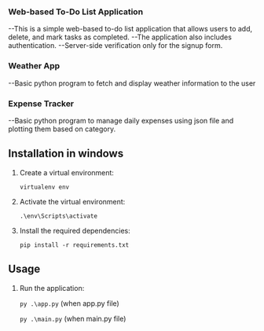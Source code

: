 ### Web-based To-Do List Application
--This is a simple web-based to-do list application that allows users to add, delete, and mark tasks as completed. 
--The application also includes authentication.
--Server-side verification only for the signup form.

### Weather App
--Basic python program to fetch and display weather information to the user

### Expense Tracker
--Basic python program to manage daily expenses using json file and plotting them based on category.


## Installation in windows

1. Create a virtual environment:

    ```virtualenv env```

4. Activate the virtual environment:

    ```.\env\Scripts\activate```

5. Install the required dependencies:

    ```pip install -r requirements.txt```

## Usage

1. Run the application:

    ```py .\app.py``` (when app.py file)
   
    ```py .\main.py``` (when main.py file)
